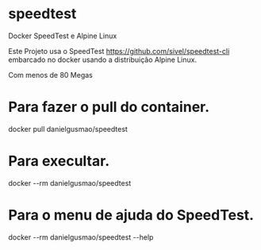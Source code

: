 # speedtest

Docker SpeedTest e Alpine Linux

Este Projeto usa o SpeedTest https://github.com/sivel/speedtest-cli embarcado no docker usando a distribuição Alpine Linux.

Com menos de 80 Megas

# Para fazer o pull do container.

docker pull danielgusmao/speedtest

# Para execultar.

docker --rm danielgusmao/speedtest

# Para o menu de ajuda do SpeedTest.

docker --rm danielgusmao/speedtest --help
